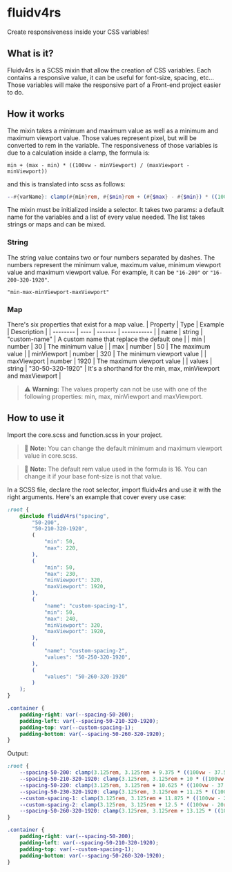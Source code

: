 # fluidv4rs
Create responsiveness inside your CSS variables!

## What is it?
Fluidv4rs is a SCSS mixin that allow the creation of CSS variables. Each contains a responsive value, it can be useful for font-size, spacing, etc... Those variables will make the responsive part of a Front-end project easier to do.

## How it works
The mixin takes a minimum and maximum value as well as a minimum and maximum viewport value. Those values represent pixel, but will be converted to rem in the variable. The responsiveness of those variables is due to a calculation inside a clamp, the formula is:
```
min + (max - min) * ((100vw - minViewport) / (maxViewport - minViewport))
```

and this is translated into scss as follows:
```scss
--#{varName}: clamp(#{min}rem, #{$min}rem + (#{$max} - #{$min}) * ((100vw - #{$minViewport}rem) / (#{$maxViewport} - #{$minViewport})), #{max}rem);
```

The mixin must be initialized inside a selector. It takes two params: a default name for the variables and a list of every value needed. The list takes strings or maps and can be mixed.

### String
The string value contains two or four numbers separated by dashes. The numbers represent the minimum value, maximum value, minimum viewport value and maximum viewport value. For example, it can be `"16-200"` or `"16-200-320-1920"`.
```
"min-max-minViewport-maxViewport"
```

### Map
There's six properties that exist for a map value.
| Property | Type | Example | Description |
| -------- | ---- | ------- | ----------- |
| name | string | "custom-name" | A custom name that replace the default one |
| min | number | 30 | The minimum value |
| max | number | 50 | The maximum value |
| minViewport | number | 320 | The minimum viewport value |
| maxViewport | number | 1920 | The maximum viewport value |
| values | string | "30-50-320-1920" | It's a shorthand for the min, max, minViewport and maxViewport |
> :warning: **Warning:** The values property can not be use with one of the following properties: min, max, minViewport and maxViewport.

## How to use it
Import the core.scss and function.scss in your project.

> :memo: **Note:** You can change the default minimum and maximum viewport value in core.scss.

> :memo: **Note:** The default rem value used in the formula is 16. You can change it if your base font-size is not that value.

In a SCSS file, declare the root selector, import fluidv4rs and use it with the right arguments. Here's an example that cover every use case:
```scss
:root {
    @include fluidV4rs("spacing",
        "50-200",
        "50-210-320-1920",
        (
            "min": 50,
            "max": 220,
        ), 
        (
            "min": 50,
            "max": 230,
            "minViewport": 320,
            "maxViewport": 1920,
        ),
        (
            "name": "custom-spacing-1",
            "min": 50,
            "max": 240,
            "minViewport": 320,
            "maxViewport": 1920,
        ),
        (
            "name": "custom-spacing-2",
            "values": "50-250-320-1920",
        ),
        (
            "values": "50-260-320-1920"
        )
    );
}

.container {
    padding-right: var(--spacing-50-200);
    padding-left: var(--spacing-50-210-320-1920);
    padding-top: var(--custom-spacing-1);
    padding-bottom: var(--spacing-50-260-320-1920);
}
```

Output:
```css
:root {
    --spacing-50-200: clamp(3.125rem, 3.125rem + 9.375 * ((100vw - 37.5rem) / 82.5), 12.5rem);
    --spacing-50-210-320-1920: clamp(3.125rem, 3.125rem + 10 * ((100vw - 20rem) / 100), 13.125rem);
    --spacing-50-220: clamp(3.125rem, 3.125rem + 10.625 * ((100vw - 37.5rem) / 82.5), 13.75rem);
    --spacing-50-230-320-1920: clamp(3.125rem, 3.125rem + 11.25 * ((100vw - 20rem) / 100), 14.375rem);
    --custom-spacing-1: clamp(3.125rem, 3.125rem + 11.875 * ((100vw - 20rem) / 100), 15rem);
    --custom-spacing-2: clamp(3.125rem, 3.125rem + 12.5 * ((100vw - 20rem) / 100), 15.625rem);
    --spacing-50-260-320-1920: clamp(3.125rem, 3.125rem + 13.125 * ((100vw - 20rem) / 100), 16.25rem);
}

.container {
    padding-right: var(--spacing-50-200);
    padding-left: var(--spacing-50-210-320-1920);
    padding-top: var(--custom-spacing-1);
    padding-bottom: var(--spacing-50-260-320-1920);
}
```

